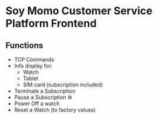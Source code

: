 # Soy Momo Customer Service Platform Frontend

## Functions

- TCP Commands
- Info display for:
  - Watch
  - Tablet
  - SIM card (subscription included)
- Terminate a Subscription
- Pause a Subscription :gear:
- Power Off a watch
- Reset a Watch (to factory values)
